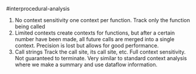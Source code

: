 #interprocedural-analysis
1. No context sensitivity
	one context per function. Track only the function being called
2. Limited contexts
	create contexts for functions, but after a certain number have been made, all future calls are merged into a single context. Precision is lost but allows for good performance.
3. Call strings
Track the call site, its call site, etc. 
Full context sensitivity. Not guaranteed to terminate. Very similar to standard context analysis where we make a summary and use dataflow information.
